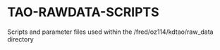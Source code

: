 # TAO-RAWDATA-SCRIPTS
Scripts and parameter files used within the /fred/oz114/kdtao/raw_data directory
